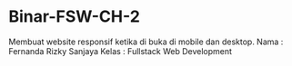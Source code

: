 # Binar-FSW-CH-2
Membuat website responsif ketika di buka di mobile dan desktop.
Nama : Fernanda Rizky Sanjaya
Kelas : Fullstack Web Development
